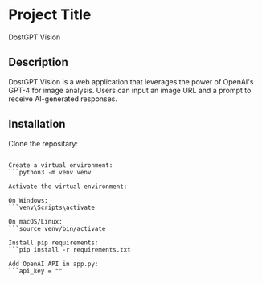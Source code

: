 # Project Title

DostGPT Vision

## Description

DostGPT Vision is a web application that leverages the power of OpenAI's GPT-4 for image analysis. Users can input an image URL and a prompt to receive AI-generated responses.

## Installation

Clone the repositary: 
```git clone 

Create a virtual environment:
```python3 -m venv venv

Activate the virtual environment:

On Windows:
```venv\Scripts\activate

On macOS/Linux:
```source venv/bin/activate

Install pip requirements:
```pip install -r requirements.txt

Add OpenAI API in app.py:
```api_key = ""